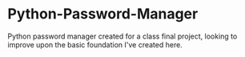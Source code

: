 # Python-Password-Manager
Python password manager created for a class final project, looking to improve upon the basic foundation I've created here.
